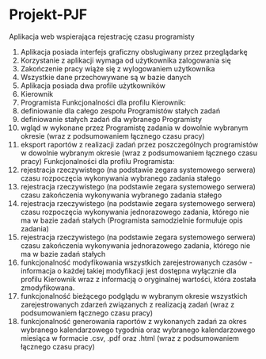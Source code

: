 # Projekt-PJF
Aplikacja web wspierająca rejestrację czasu programisty

1. Aplikacja posiada interfejs graficzny obsługiwany przez przeglądarkę
2. Korzystanie z aplikacji wymaga od użytkownika zalogowania się
3. Zakończenie pracy wiąże się z wylogowaniem użytkownika
4. Wszystkie dane przechowywane są w bazie danych
5. Aplikacja posiada dwa profile użytkowników
1. Kierownik
2. Programista
Funkcjonalności dla profilu Kierownik:
1. definiowanie dla całego zespołu Programistów stałych zadań
2. definiowanie stałych zadań dla wybranego Programisty
3. wgląd w wykonane przez Programistę zadania w dowolnie wybranym okresie (wraz z
podsumowaniem łącznego czasu pracy)
4. eksport raportów z realizacji zadań przez poszczególnych programistów w dowolnie
wybranym okresie (wraz z podsumowaniem łącznego czasu pracy)
Funkcjonalności dla profilu Programista:
1. rejestracja rzeczywistego (na podstawie zegara systemowego serwera) czasu rozpoczęcia
wykonywania wybranego zadania stałego
2. rejestracja rzeczywistego (na podstawie zegara systemowego serwera) czasu zakończenia
wykonywania wybranego zadania stałego
3. rejestracja rzeczywistego (na podstawie zegara systemowego serwera) czasu rozpoczęcia
wykonywania jednorazowego zadania, którego nie ma w bazie zadań stałych (Programista
samodzielnie formułuje opis zadania)
4. rejestracja rzeczywistego (na podstawie zegara systemowego serwera) czasu zakończenia
wykonywania jednorazowego zadania, którego nie ma w bazie zadań stałych
5. funkcjonalność modyfikowania wszystkich zarejestrowanych czasów - informacja o każdej
takiej modyfikacji jest dostępna wyłącznie dla profilu Kierownik wraz z informacją o
oryginalnej wartości, która została zmodyfikowana.
6. funkcjonalność bieżącego podglądu w wybranym okresie wszystkich zarejestrowanych
zdarzeń związanych z realizacją zadań (wraz z podsumowaniem łącznego czasu pracy)
7. funkcjonalność generowania raportów z wykonanych zadań za okres wybranego
kalendarzowego tygodnia oraz wybranego kalendarzowego miesiąca w formacie .csv, .pdf
oraz .html (wraz z podsumowaniem łącznego czasu pracy)
